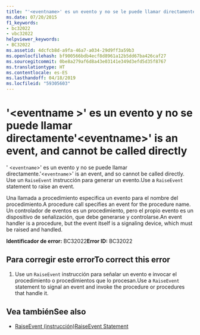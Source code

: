 ```yaml
---
title: "'<eventname>' es un evento y no se le puede llamar directamente"
ms.date: 07/20/2015
f1_keywords:
- bc32022
- vbc32022
helpviewer_keywords:
- BC32022
ms.assetid: 4dcfcb8d-a9fa-46a7-a034-29d9ff3a59b3
ms.openlocfilehash: bf900566bdb4ecf8d8961a12b5dd67ba426caf27
ms.sourcegitcommit: 0be8a279af6d8a43e03141e349d3efd5d35f8767
ms.translationtype: HT
ms.contentlocale: es-ES
ms.lasthandoff: 04/18/2019
ms.locfileid: "59305603"
---
```

# <a name="eventname-is-an-event-and-cannot-be-called-directly"></a><span data-ttu-id="b835e-102">'\<eventname >' es un evento y no se puede llamar directamente</span><span class="sxs-lookup"><span data-stu-id="b835e-102">'\<eventname>' is an event, and cannot be called directly</span></span>
<span data-ttu-id="b835e-103">' <`eventname`>' es un evento y no se puede llamar directamente.</span><span class="sxs-lookup"><span data-stu-id="b835e-103">'<`eventname`>' is an event, and so cannot be called directly.</span></span> <span data-ttu-id="b835e-104">Use un `RaiseEvent` instrucción para generar un evento.</span><span class="sxs-lookup"><span data-stu-id="b835e-104">Use a `RaiseEvent` statement to raise an event.</span></span>  
  
 <span data-ttu-id="b835e-105">Una llamada a procedimiento especifica un evento para el nombre del procedimiento.</span><span class="sxs-lookup"><span data-stu-id="b835e-105">A procedure call specifies an event for the procedure name.</span></span> <span data-ttu-id="b835e-106">Un controlador de eventos es un procedimiento, pero el propio evento es un dispositivo de señalización, que debe generarse y controlarse.</span><span class="sxs-lookup"><span data-stu-id="b835e-106">An event handler is a procedure, but the event itself is a signaling device, which must be raised and handled.</span></span>  
  
 <span data-ttu-id="b835e-107">**Identificador de error:** BC32022</span><span class="sxs-lookup"><span data-stu-id="b835e-107">**Error ID:** BC32022</span></span>  
  
## <a name="to-correct-this-error"></a><span data-ttu-id="b835e-108">Para corregir este error</span><span class="sxs-lookup"><span data-stu-id="b835e-108">To correct this error</span></span>  
  
1. <span data-ttu-id="b835e-109">Use un `RaiseEvent` instrucción para señalar un evento e invocar el procedimiento o procedimientos que lo procesan.</span><span class="sxs-lookup"><span data-stu-id="b835e-109">Use a `RaiseEvent` statement to signal an event and invoke the procedure or procedures that handle it.</span></span>  
  
## <a name="see-also"></a><span data-ttu-id="b835e-110">Vea también</span><span class="sxs-lookup"><span data-stu-id="b835e-110">See also</span></span>

- [<span data-ttu-id="b835e-111">RaiseEvent (instrucción)</span><span class="sxs-lookup"><span data-stu-id="b835e-111">RaiseEvent Statement</span></span>](../../../visual-basic/language-reference/statements/raiseevent-statement.md)
